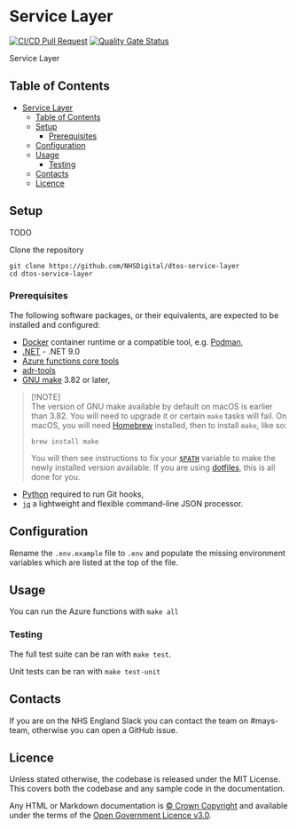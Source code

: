 # Service Layer

[![CI/CD Pull Request](https://github.com/NHSDigital/dtos-service-layer/actions/workflows/cicd-1-pull-request.yaml/badge.svg)](https://github.com/nhs-england-tools/repository-template/actions/workflows/cicd-1-pull-request.yaml)
[![Quality Gate Status](https://sonarcloud.io/api/project_badges/measure?project=NHSDigital_dtos-service-layer&metric=alert_status)](https://sonarcloud.io/summary/new_code?id=NHSDigital_dtos-service-layer)

Service Layer

## Table of Contents

- [Service Layer](#service-layer)
  - [Table of Contents](#table-of-contents)
  - [Setup](#setup)
    - [Prerequisites](#prerequisites)
  - [Configuration](#configuration)
  - [Usage](#usage)
    - [Testing](#testing)
  - [Contacts](#contacts)
  - [Licence](#licence)

## Setup

TODO

Clone the repository

```shell
git clone https://github.com/NHSDigital/dtos-service-layer
cd dtos-service-layer
```

### Prerequisites

The following software packages, or their equivalents, are expected to be installed and configured:

- [Docker](https://www.docker.com/) container runtime or a compatible tool, e.g. [Podman](https://podman.io/),
- [.NET](https://dotnet.microsoft.com/en-us/download/dotnet/9.0) - .NET 9.0
- [Azure functions core tools](https://learn.microsoft.com/en-us/azure/azure-functions/functions-run-local?tabs=macos%2Cisolated-process%2Cnode-v4%2Cpython-v2%2Chttp-trigger%2Ccontainer-apps&pivots=programming-language-csharp)
- [adr-tools](https://github.com/npryce/adr-tools)
- [GNU make](https://www.gnu.org/software/make/) 3.82 or later,

> [!NOTE]<br>
> The version of GNU make available by default on macOS is earlier than 3.82. You will need to upgrade it or certain `make` tasks will fail. On macOS, you will need [Homebrew](https://brew.sh/) installed, then to install `make`, like so:
>
> ```shell
> brew install make
> ```
>
> You will then see instructions to fix your [`$PATH`](https://github.com/nhs-england-tools/dotfiles/blob/main/dot_path.tmpl) variable to make the newly installed version available. If you are using [dotfiles](https://github.com/nhs-england-tools/dotfiles), this is all done for you.

- [Python](https://www.python.org/) required to run Git hooks,
- [`jq`](https://jqlang.github.io/jq/) a lightweight and flexible command-line JSON processor.

## Configuration

Rename the `.env.example` file to `.env` and populate the missing environment variables which are listed at the top of the file.

## Usage

You can run the Azure functions with `make all`

### Testing

The full test suite can be ran with `make test`.

Unit tests can be ran with `make test-unit`

## Contacts

If you are on the NHS England Slack you can contact the team on #mays-team, otherwise you can open a GitHub issue.

## Licence

Unless stated otherwise, the codebase is released under the MIT License. This covers both the codebase and any sample code in the documentation.

Any HTML or Markdown documentation is [© Crown Copyright](https://www.nationalarchives.gov.uk/information-management/re-using-public-sector-information/uk-government-licensing-framework/crown-copyright/) and available under the terms of the [Open Government Licence v3.0](https://www.nationalarchives.gov.uk/doc/open-government-licence/version/3/).
